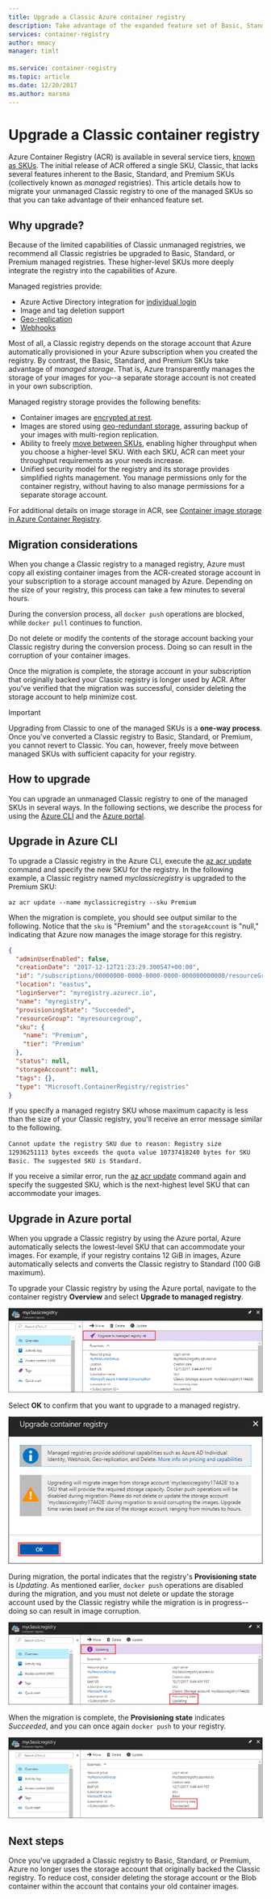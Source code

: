 ```yaml
---
title: Upgrade a Classic Azure container registry
description: Take advantage of the expanded feature set of Basic, Standard, and Premium managed container registries by upgrading your unmanaged Classic container registry.
services: container-registry
author: mmacy
manager: timlt

ms.service: container-registry
ms.topic: article
ms.date: 12/20/2017
ms.author: marsma
---
```


# Upgrade a Classic container registry

Azure Container Registry (ACR) is available in several service tiers, [known as SKUs](container-registry-skus.md). The initial release of ACR offered a single SKU, Classic, that lacks several features inherent to the Basic, Standard, and Premium SKUs (collectively known as *managed* registries). This article details how to migrate your unmanaged Classic registry to one of the managed SKUs so that you can take advantage of their enhanced feature set.

## Why upgrade?

Because of the limited capabilities of Classic unmanaged registries, we recommend all Classic registries be upgraded to Basic, Standard, or Premium managed registries. These higher-level SKUs more deeply integrate the registry into the capabilities of Azure.

Managed registries provide:

* Azure Active Directory integration for [individual login](container-registry-authentication.md#individual-login-with-azure-ad)
* Image and tag deletion support
* [Geo-replication](container-registry-geo-replication.md)
* [Webhooks](container-registry-webhook.md)

Most of all, a Classic registry depends on the storage account that Azure automatically provisioned in your Azure subscription when you created the registry. By contrast, the Basic, Standard, and Premium SKUs take advantage of *managed storage*. That is, Azure transparently manages the storage of your images for you--a separate storage account is not created in your own subscription.

Managed registry storage provides the following benefits:

* Container images are [encrypted at rest](../storage/common/storage-service-encryption.md).
* Images are stored using [geo-redundant storage](../storage/common/storage-redundancy.md#geo-redundant-storage), assuring backup of your images with multi-region replication.
* Ability to freely [move between SKUs](container-registry-skus.md#changing-skus), enabling higher throughput when you choose a higher-level SKU. With each SKU, ACR can meet your throughput requirements as your needs increase.
* Unified security model for the registry and its storage provides simplified rights management. You manage permissions only for the container registry, without having to also manage permissions for a separate storage account.

For additional details on image storage in ACR, see [Container image storage in Azure Container Registry](container-registry-storage.md).

## Migration considerations

When you change a Classic registry to a managed registry, Azure must copy all existing container images from the ACR-created storage account in your subscription to a storage account managed by Azure. Depending on the size of your registry, this process can take a few minutes to several hours.

During the conversion process, all `docker push` operations are blocked, while `docker pull` continues to function.

Do not delete or modify the contents of the storage account backing your Classic registry during the conversion process. Doing so can result in the corruption of your container images.

Once the migration is complete, the storage account in your subscription that originally backed your Classic registry is longer used by ACR. After you've verified that the migration was successful, consider deleting the storage account to help minimize cost.

>[!IMPORTANT]
> Upgrading from Classic to one of the managed SKUs is a **one-way process**. Once you've converted a Classic registry to Basic, Standard, or Premium, you cannot revert to Classic. You can, however, freely move between managed SKUs with sufficient capacity for your registry.

## How to upgrade

You can upgrade an unmanaged Classic registry to one of the managed SKUs in several ways. In the following sections, we describe the process for using the [Azure CLI][azure-cli] and the [Azure portal][azure-portal].

## Upgrade in Azure CLI

To upgrade a Classic registry in the Azure CLI, execute the [az acr update][az-acr-update] command and specify the new SKU for the registry. In the following example, a Classic registry named *myclassicregistry* is upgraded to the Premium SKU:

```azurecli-interactive
az acr update --name myclassicregistry --sku Premium
```

When the migration is complete, you should see output similar to the following. Notice that the `sku` is "Premium" and the `storageAccount` is "null," indicating that Azure now manages the image storage for this registry.

```JSON
{
  "adminUserEnabled": false,
  "creationDate": "2017-12-12T21:23:29.300547+00:00",
  "id": "/subscriptions/00000000-0000-0000-0000-000000000000/resourceGroups/myresourcegroup/providers/Microsoft.ContainerRegistry/registries/myregistry",
  "location": "eastus",
  "loginServer": "myregistry.azurecr.io",
  "name": "myregistry",
  "provisioningState": "Succeeded",
  "resourceGroup": "myresourcegroup",
  "sku": {
    "name": "Premium",
    "tier": "Premium"
  },
  "status": null,
  "storageAccount": null,
  "tags": {},
  "type": "Microsoft.ContainerRegistry/registries"
}
```

If you specify a managed registry SKU whose maximum capacity is less than the size of your Classic registry, you'll receive an error message similar to the following.

`Cannot update the registry SKU due to reason: Registry size 12936251113 bytes exceeds the quota value 10737418240 bytes for SKU Basic. The suggested SKU is Standard.`

If you receive a similar error, run the [az acr update][az-acr-update] command again and specify the suggested SKU, which is the next-highest level SKU that can accommodate your images.

## Upgrade in Azure portal

When you upgrade a Classic registry by using the Azure portal, Azure automatically selects the lowest-level SKU that can accommodate your images. For example, if your registry contains 12 GiB in images, Azure automatically selects and converts the Classic registry to Standard (100 GiB maximum).

To upgrade your Classic registry by using the Azure portal, navigate to the container registry **Overview** and select **Upgrade to managed registry**.

![Classic registry upgrade button in the Azure portal UI][update-classic-01-upgrade]

Select **OK** to confirm that you want to upgrade to a managed registry.

![Classic registry upgrade confirmation in the Azure portal UI][update-classic-02-confirm]

During migration, the portal indicates that the registry's **Provisioning state** is *Updating*. As mentioned earlier, `docker push` operations are disabled during the migration, and you must not delete or update the storage account used by the Classic registry while the migration is in progress--doing so can result in image corruption.

![Classic registry upgrade progress in the Azure portal UI][update-classic-03-updating]

When the migration is complete, the **Provisioning state** indicates *Succeeded*, and you can once again `docker push` to your registry.

![Classic registry upgrade completion state in the Azure portal UI][update-classic-04-updated]

## Next steps

Once you've upgraded a Classic registry to Basic, Standard, or Premium, Azure no longer uses the storage account that originally backed the Classic registry. To reduce cost, consider deleting the storage account or the Blob container within the account that contains your old container images.

<!-- IMAGES -->
[update-classic-01-upgrade]: ./media/container-registry-upgrade\update-classic-01-upgrade.png
[update-classic-02-confirm]: ./media/container-registry-upgrade\update-classic-02-confirm.png
[update-classic-03-updating]: ./media/container-registry-upgrade\update-classic-03-updating.png
[update-classic-04-updated]: ./media/container-registry-upgrade\update-classic-04-updated.png

<!-- LINKS - internal -->
[az-acr-update]: /cli/azure/acr#az_acr_update
[azure-cli]: /cli/azure/install-azure-cli
[azure-portal]: https://portal.azure.com